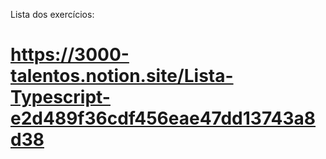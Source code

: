 Lista dos exercícios:
# https://3000-talentos.notion.site/Lista-Typescript-e2d489f36cdf456eae47dd13743a8d38
